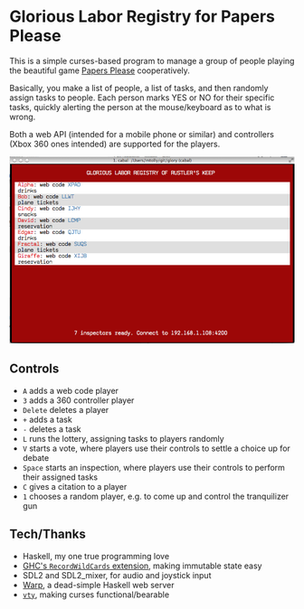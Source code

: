 # Glorious Labor Registry for Papers Please

This is a simple curses-based program to manage a group of people playing the beautiful game [Papers Please](http://papersplea.se/) cooperatively.

Basically, you make a list of people, a list of tasks, and then randomly assign tasks to people.
Each person marks YES or NO for their specific tasks, quickly alerting the person at the mouse/keyboard as to what is wrong.

Both a web API (intended for a mobile phone or similar) and controllers (Xbox 360 ones intended) are supported for the players.

![Screenshot of the labor registry](https://raw.githubusercontent.com/mtolly/glory/master/screenshot.png)

## Controls

  * `A` adds a web code player
  * `3` adds a 360 controller player
  * `Delete` deletes a player
  * `+` adds a task
  * `-` deletes a task
  * `L` runs the lottery, assigning tasks to players randomly
  * `V` starts a vote, where players use their controls to settle a choice up for debate
  * `Space` starts an inspection, where players use their controls to perform their assigned tasks
  * `C` gives a citation to a player
  * `1` chooses a random player, e.g. to come up and control the tranquilizer gun

## Tech/Thanks

  * Haskell, my one true programming love
  * [GHC's `RecordWildCards` extension](https://ocharles.org.uk/blog/posts/2014-12-04-record-wildcards.html), making immutable state easy
  * SDL2 and SDL2_mixer, for audio and joystick input
  * [Warp](http://hackage.haskell.org/package/warp-3.0.13.1/docs/Network-Wai-Handler-Warp.html), a dead-simple Haskell web server
  * [`vty`](http://hackage.haskell.org/package/vty), making curses functional/bearable
